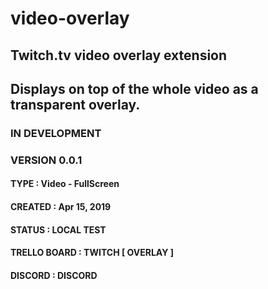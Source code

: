 # video-overlay

## Twitch.tv video overlay extension 
## Displays on top of the whole video as a transparent overlay.

### IN DEVELOPMENT
### VERSION 0.0.1

#### TYPE : Video - FullScreen
#### CREATED : Apr 15, 2019
#### STATUS : LOCAL TEST
#### TRELLO BOARD : TWITCH [ OVERLAY ]
#### DISCORD : DISCORD
